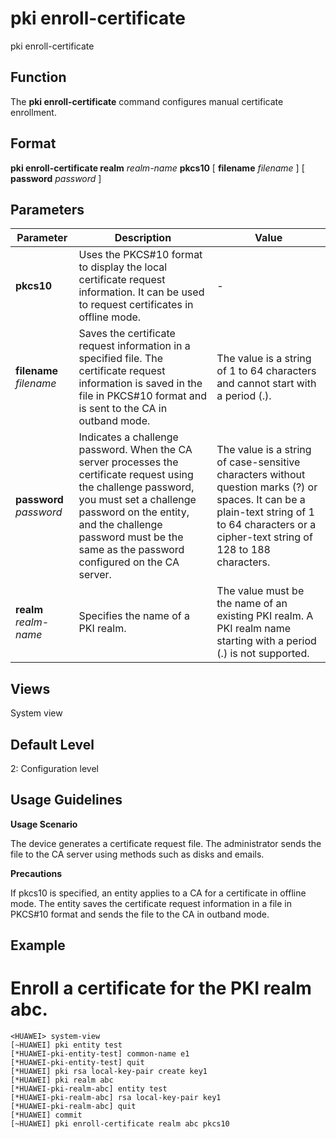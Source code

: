 pki enroll-certificate
======================

pki enroll-certificate

Function
--------



The **pki enroll-certificate** command configures manual certificate enrollment.




Format
------

**pki enroll-certificate realm** *realm-name* **pkcs10** [ **filename** *filename* ] [ **password** *password* ]


Parameters
----------

| Parameter | Description | Value |
| --- | --- | --- |
| **pkcs10** | Uses the PKCS#10 format to display the local certificate request information.  It can be used to request certificates in offline mode. | - |
| **filename** *filename* | Saves the certificate request information in a specified file. The certificate request information is saved in the file in PKCS#10 format and is sent to the CA in outband mode. | The value is a string of 1 to 64 characters and cannot start with a period (.). |
| **password** *password* | Indicates a challenge password. When the CA server processes the certificate request using the challenge password, you must set a challenge password on the entity, and the challenge password must be the same as the password configured on the CA server. | The value is a string of case-sensitive characters without question marks (?) or spaces. It can be a plain-text string of 1 to 64 characters or a cipher-text string of 128 to 188 characters. |
| **realm** *realm-name* | Specifies the name of a PKI realm. | The value must be the name of an existing PKI realm. A PKI realm name starting with a period (.) is not supported. |



Views
-----

System view


Default Level
-------------

2: Configuration level


Usage Guidelines
----------------

**Usage Scenario**

The device generates a certificate request file. The administrator sends the file to the CA server using methods such as disks and emails.

**Precautions**



If pkcs10 is specified, an entity applies to a CA for a certificate in offline mode. The entity saves the certificate request information in a file in PKCS#10 format and sends the file to the CA in outband mode.




Example
-------

# Enroll a certificate for the PKI realm abc.
```
<HUAWEI> system-view
[~HUAWEI] pki entity test
[*HUAWEI-pki-entity-test] common-name e1
[*HUAWEI-pki-entity-test] quit
[*HUAWEI] pki rsa local-key-pair create key1
[*HUAWEI] pki realm abc
[*HUAWEI-pki-realm-abc] entity test
[*HUAWEI-pki-realm-abc] rsa local-key-pair key1
[*HUAWEI-pki-realm-abc] quit
[*HUAWEI] commit
[~HUAWEI] pki enroll-certificate realm abc pkcs10

```